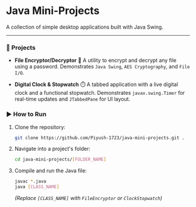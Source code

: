 # Java Mini-Projects

A collection of simple desktop applications built with Java Swing.

---

### 📂 Projects

* **File Encryptor/Decryptor** 🔐
    A utility to encrypt and decrypt any file using a password. Demonstrates `Java Swing`, `AES Cryptography`, and `File I/O`.

* **Digital Clock & Stopwatch** ⏱️
    A tabbed application with a live digital clock and a functional stopwatch. Demonstrates `javax.swing.Timer` for real-time updates and `JTabbedPane` for UI layout.

### ▶️ How to Run

1.  Clone the repository:
    ```bash
    git clone https://github.com/Piyush-1723/java-mini-projects.git .
    ```
2.  Navigate into a project's folder:
    ```bash
    cd java-mini-projects/[FOLDER_NAME]
    ```
3.  Compile and run the Java file:
    ```bash
    javac *.java
    java [CLASS_NAME]
    ```
    *(Replace `[CLASS_NAME]` with `FileEncryptor` or `ClockStopwatch`)*
